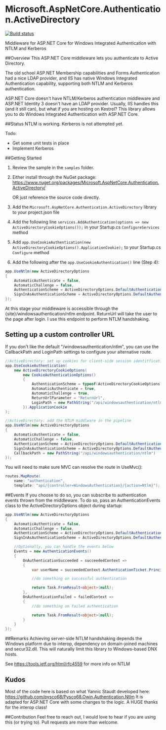 # Microsoft.AspNetCore.Authentication.ActiveDirectory
[![Build status](https://ci.appveyor.com/api/projects/status/hhd468o15oct73sg?svg=true)](https://ci.appveyor.com/project/SharePointRadi/microsoft-aspnetcore-authentication-activedirector)

Middleware for ASP.NET Core for Windows Integrated Authentication with NTLM and Kerberos

##Overview
This ASP.NET Core middleware lets you authenticate to Active Directory. 

The old school ASP.NET Membership capabilities and Forms Authentication had a nice LDAP provider, and IIS has native Windows Integrated Authentication capability, supporting both NTLM and Kerberos authentication. 

ASP.NET Core doesn't have NTLM/Kerberos authentication middleware and ASP.NET Identity 3 doesn't have an LDAP provider. Usually, IIS handles this (and it still can), but what if you are hosting on Kestrel? This library allows you to do Windows Integrated Authentication with ASP.NET Core.

##Status
NTLM is working. Kerberos is not attempted yet. 

Todo:
- Get some unit tests in place
- Implement Kerberos

##Getting Started
1. Review the sample in the `samples` folder.
2. Either install through the NuGet package: https://www.nuget.org/packages/Microsoft.AspNetCore.Authentication.ActiveDirectory/

	OR just reference the source code directly.
3. Add the `Microsoft.AspNetCore.Authentication.ActiveDirectory` library to your project.json file
4. Add the following line `services.AddAuthentication(options => new ActiveDirectoryCookieOptions());` in your Startup.cs `ConfigureServices` method
5. Add `app.UseCookieAuthentication(new ActiveDirectoryCookieOptions().ApplicationCookie);` to your Startup.cs `Configure` method
6. Add the following after the `app.UseCookieAuthentication()` line (Step 4):

```cs            
app.UseNtlm(new ActiveDirectoryOptions
{
    AutomaticAuthenticate = false,
    AutomaticChallenge = false,
    AuthenticationScheme = ActiveDirectoryOptions.DefaultAuthenticationScheme,
    SignInAsAuthenticationScheme = ActiveDirectoryOptions.DefaultAuthenticationScheme,
});
```
At this stage your middleware is accessible through the {site}/windowsauthentication/ntlm endpoint. ReturnUrl will take the user to the page after login. I use this endpoint to perform NTLM handshaking.

## Setting up a custom controller URL
If you don't like the default "/windowsauthentication/ntlm", you can use the CallbackPath and LoginPath settings to configure your alternative route.

```cs
//ActiveDirectory: set up cookies for client-side session identitfication
app.UseCookieAuthentication(
    new ActiveDirectoryCookieOptions(
        new CookieAuthenticationOptions()
        {
            AuthenticationScheme = typeof(ActiveDirectoryCookieOptions).Namespace + ".Application",
            AutomaticAuthenticate = true,
            AutomaticChallenge = true,
            ReturnUrlParameter = "ReturnUrl",
            LoginPath = new PathString("/api/windowsauthentication/ntlm"),
        }).ApplicationCookie
);

//ActiveDirectory: add the NTLM middlware in the pipeline
app.UseNtlm(new ActiveDirectoryOptions
{
    AutomaticAuthenticate = false,
    AutomaticChallenge = false,
    AuthenticationScheme = ActiveDirectoryOptions.DefaultAuthenticationScheme,
    SignInAsAuthenticationScheme = ActiveDirectoryOptions.DefaultAuthenticationScheme,
    CallbackPath = new PathString("/api/windowsauthentication/ntlm")
});
```
You will need to make sure MVC can resolve the route in UseMvc():

```cs
routes.MapRoute(
    name: "authentication",
    template: "api/{controller=WindowsAuthentication}/{action=Ntlm}");
```

##Events
If you choose to do so, you can subscribe to authentication events thrown from the middleware. To do so, pass an AuthenticationEvents class to the ActiveDirectoryOptions object during startup:

```cs
app.UseNtlm(new ActiveDirectoryOptions
{
    AutomaticAuthenticate = false,
    AutomaticChallenge = false,
    AuthenticationScheme = ActiveDirectoryOptions.DefaultAuthenticationScheme,
    SignInAsAuthenticationScheme = ActiveDirectoryOptions.DefaultAuthenticationScheme,

    //Optionally, you can handle the events below
    Events = new AuthenticationEvents()
    {
        OnAuthenticationSucceeded = succeededContext =>
        {
            var userName = succeededContext.AuthenticationTicket.Principal.Identity.Name;

            //do something on successful authentication

            return Task.FromResult<object>(null);
        },
        OnAuthenticationFailed = failedContext =>
        {
            //do something on failed authentication

            return Task.FromResult<object>(null);
        }
    }
});
```

##Remarks
Achieving server-side NTLM handshaking depends the Windows platform due to interop, dependency on domain-joined machines and secur32.dll. This will naturally limit this library to Windows-based DNX hosts.

See https://tools.ietf.org/html/rfc4559 for more info on NTLM

## Kudos
Most of the code here is based on what Yannic Staudt developed here: https://github.com/pysco68/Pysco68.Owin.Authentication.Ntlm
It is adapted for ASP.NET Core with some changes to the logic. A HUGE thanks for the interop class!

##Contribution
Feel free to reach out, I would love to hear if you are using this (or trying to). Pull requests are more than welcome.
